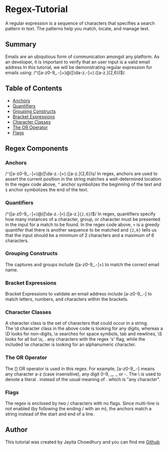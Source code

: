 # Regex-Tutorial

A regular expression is a sequence of characters that specifies a search pattern in text. The patterns help you match, locate, and manage text.


## Summary

Emails are an ubiqutious form of communication amongst any platform. As an developer, it is important to verify that an user input is a valid email address
In this tutorial, we will be demonstrating regular expression for emails using: /^([a-z0-9_\.-]+)@([\da-z\.-]+)\.([a-z\.]{2,6})$/.


## Table of Contents

- [Anchors](#anchors)
- [Quantifiers](#quantifiers)
- [Grouping Constructs](#grouping-constructs)
- [Bracket Expressions](#bracket-expressions)
- [Character Classes](#character-classes)
- [The OR Operator](#the-or-operator)
- [Flags](#flags)

## Regex Components

### Anchors
/`^`([a-z0-9_\.-]+)@([\da-z\.-]+)\.([a-z\.]{2,6})`$`/
In regex, anchors are used to assert the current position in the string matches a well-determined location. In the regex code above, `^` anchor symbolizes the beginning of the text and `$` anchor symbolizes the end of the text.

### Quantifiers
/^([a-z0-9_\.-]+)@([\da-z\.-]`+`)\.([a-z\.]`{2,6}`)$/
In regex, quantifiers specify how many instances of a character, group, or character must be presented in the input for a match to be found. In the regex code above, `+` is a greedy quantifer that there is another sequence to be matched and `{2,6}` tells us that the input should be a minimum of 2 characters and a maximum of 6 characters.
### Grouping Constructs
The captures and groups include ([a-z0-9_\.-]+) to match the correct email name.
### Bracket Expressions
Bracket Expressions to validate an email address include [a-z0-9_\.-] to match letters, numbers, and characters within the brackets.
### Character Classes
A character class is  the set of characters that could occur in a string.  
The \d character class in the above code is looking for any digits, whereas a \D looks for non-digits, \s searches for space symbols, tab and newlines, \S looks for all but \s, \. any characters with the regex 's' flag, while the included \w character is looking for an alphanumeric character. 
### The OR Operator
The [] OR operator is used in this regex. For example, [a-z0-9_\.-] means any character a-z (case insensitive), any digit 0-9, _, ., or -. The \ is used to denote a literal . instead of the usual meaning of . which is "any character".
### Flags
The regex is enclosed by two / characters with no flags. Since multi-line is not enabled (by following the ending / with an m), the anchors match a string instead of the start and end of a line.
## Author
This tutorial was created by Jayita Chowdhury and you can find me <a href="https://github.com/jayita87">Github</a>